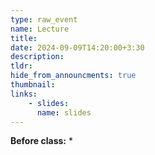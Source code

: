 ```yaml
---
type: raw_event
name: Lecture
title: 
date: 2024-09-09T14:20:00+3:30
description: 
tldr: 
hide_from_announcments: true
thumbnail:
links:
    - slides: 
      name: slides
---
```


**Before class:**
* 
